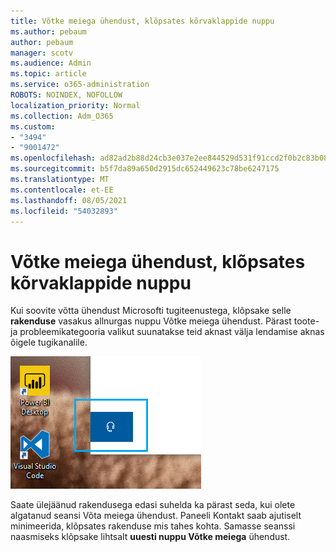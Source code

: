 ```yaml
---
title: Võtke meiega ühendust, klõpsates kõrvaklappide nuppu
ms.author: pebaum
author: pebaum
manager: scotv
ms.audience: Admin
ms.topic: article
ms.service: o365-administration
ROBOTS: NOINDEX, NOFOLLOW
localization_priority: Normal
ms.collection: Adm_O365
ms.custom:
- "3494"
- "9001472"
ms.openlocfilehash: ad82ad2b88d24cb3e037e2ee844529d531f91ccd2f0b2c83b08ead9df889cc0f
ms.sourcegitcommit: b5f7da89a650d2915dc652449623c78be6247175
ms.translationtype: MT
ms.contentlocale: et-EE
ms.lasthandoff: 08/05/2021
ms.locfileid: "54032893"
---
```

# <a name="contact-us-by-clicking-the-headphone-button"></a>Võtke meiega ühendust, klõpsates kõrvaklappide nuppu

Kui soovite võtta ühendust Microsofti tugiteenustega, klõpsake selle **rakenduse** vasakus allnurgas nuppu Võtke meiega ühendust. Pärast toote- ja probleemikategooria valikut suunatakse teid aknast välja lendamise aknas õigele tugikanalile.

![Võtke meiega ühendust, klõpsates kõrvaklappide ikooni.](media/contact-us-headphone-icon.png)

Saate ülejäänud rakendusega edasi suhelda ka pärast seda, kui olete algatanud seansi Võta meiega ühendust. Paneeli Kontakt saab ajutiselt minimeerida, klõpsates rakenduse mis tahes kohta. Samasse seanssi naasmiseks klõpsake lihtsalt **uuesti nuppu Võtke meiega** ühendust.
